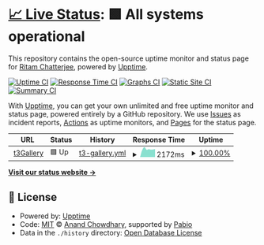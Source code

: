 # [📈 Live Status](https://regnna.github.io/t3Gallery--Monitoring): <!--live status--> **🟩 All systems operational**

This repository contains the open-source uptime monitor and status page for [Ritam Chatterjee](ritmchats@gmail.com), powered by [Upptime](https://github.com/upptime/upptime).

[![Uptime CI](https://github.com/regnna/t3Gallery--Monitoring/workflows/Uptime%20CI/badge.svg)](https://github.com/regnna/t3Gallery--Monitoring/actions?query=workflow%3A%22Uptime+CI%22)
[![Response Time CI](https://github.com/regnna/t3Gallery--Monitoring/workflows/Response%20Time%20CI/badge.svg)](https://github.com/regnna/t3Gallery--Monitoring/actions?query=workflow%3A%22Response+Time+CI%22)
[![Graphs CI](https://github.com/regnna/t3Gallery--Monitoring/workflows/Graphs%20CI/badge.svg)](https://github.com/regnna/t3Gallery--Monitoring/actions?query=workflow%3A%22Graphs+CI%22)
[![Static Site CI](https://github.com/regnna/t3Gallery--Monitoring/workflows/Static%20Site%20CI/badge.svg)](https://github.com/regnna/t3Gallery--Monitoring/actions?query=workflow%3A%22Static+Site+CI%22)
[![Summary CI](https://github.com/regnna/t3Gallery--Monitoring/workflows/Summary%20CI/badge.svg)](https://github.com/regnna/t3Gallery--Monitoring/actions?query=workflow%3A%22Summary+CI%22)

With [Upptime](https://upptime.js.org), you can get your own unlimited and free uptime monitor and status page, powered entirely by a GitHub repository. We use [Issues](https://github.com/regnna/t3Gallery--Monitoring/issues) as incident reports, [Actions](https://github.com/regnna/t3Gallery--Monitoring/actions) as uptime monitors, and [Pages](https://regnna.github.io/t3Gallery--Monitoring) for the status page.

<!--start: status pages-->
<!-- This summary is generated by Upptime (https://github.com/upptime/upptime) -->
<!-- Do not edit this manually, your changes will be overwritten -->
<!-- prettier-ignore -->
| URL | Status | History | Response Time | Uptime |
| --- | ------ | ------- | ------------- | ------ |
| <img alt="" src="https://icons.duckduckgo.com/ip3/t3gallery-sigma-ochre.vercel.app.ico" height="13"> [t3Gallery](https://t3gallery-sigma-ochre.vercel.app/) | 🟩 Up | [t3-gallery.yml](https://github.com/regnna/uptime/commits/HEAD/history/t3-gallery.yml) | <details><summary><img alt="Response time graph" src="./graphs/t3-gallery/response-time-week.png" height="20"> 2172ms</summary><br><a href="https://regnna.github.io/uptime/history/t3-gallery"><img alt="Response time 2026" src="https://img.shields.io/endpoint?url=https%3A%2F%2Fraw.githubusercontent.com%2Fregnna%2Fuptime%2FHEAD%2Fapi%2Ft3-gallery%2Fresponse-time.json"></a><br><a href="https://regnna.github.io/uptime/history/t3-gallery"><img alt="24-hour response time 769" src="https://img.shields.io/endpoint?url=https%3A%2F%2Fraw.githubusercontent.com%2Fregnna%2Fuptime%2FHEAD%2Fapi%2Ft3-gallery%2Fresponse-time-day.json"></a><br><a href="https://regnna.github.io/uptime/history/t3-gallery"><img alt="7-day response time 2172" src="https://img.shields.io/endpoint?url=https%3A%2F%2Fraw.githubusercontent.com%2Fregnna%2Fuptime%2FHEAD%2Fapi%2Ft3-gallery%2Fresponse-time-week.json"></a><br><a href="https://regnna.github.io/uptime/history/t3-gallery"><img alt="30-day response time 2067" src="https://img.shields.io/endpoint?url=https%3A%2F%2Fraw.githubusercontent.com%2Fregnna%2Fuptime%2FHEAD%2Fapi%2Ft3-gallery%2Fresponse-time-month.json"></a><br><a href="https://regnna.github.io/uptime/history/t3-gallery"><img alt="1-year response time 2026" src="https://img.shields.io/endpoint?url=https%3A%2F%2Fraw.githubusercontent.com%2Fregnna%2Fuptime%2FHEAD%2Fapi%2Ft3-gallery%2Fresponse-time-year.json"></a></details> | <details><summary><a href="https://regnna.github.io/uptime/history/t3-gallery">100.00%</a></summary><a href="https://regnna.github.io/uptime/history/t3-gallery"><img alt="All-time uptime 100.00%" src="https://img.shields.io/endpoint?url=https%3A%2F%2Fraw.githubusercontent.com%2Fregnna%2Fuptime%2FHEAD%2Fapi%2Ft3-gallery%2Fuptime.json"></a><br><a href="https://regnna.github.io/uptime/history/t3-gallery"><img alt="24-hour uptime 100.00%" src="https://img.shields.io/endpoint?url=https%3A%2F%2Fraw.githubusercontent.com%2Fregnna%2Fuptime%2FHEAD%2Fapi%2Ft3-gallery%2Fuptime-day.json"></a><br><a href="https://regnna.github.io/uptime/history/t3-gallery"><img alt="7-day uptime 100.00%" src="https://img.shields.io/endpoint?url=https%3A%2F%2Fraw.githubusercontent.com%2Fregnna%2Fuptime%2FHEAD%2Fapi%2Ft3-gallery%2Fuptime-week.json"></a><br><a href="https://regnna.github.io/uptime/history/t3-gallery"><img alt="30-day uptime 100.00%" src="https://img.shields.io/endpoint?url=https%3A%2F%2Fraw.githubusercontent.com%2Fregnna%2Fuptime%2FHEAD%2Fapi%2Ft3-gallery%2Fuptime-month.json"></a><br><a href="https://regnna.github.io/uptime/history/t3-gallery"><img alt="1-year uptime 100.00%" src="https://img.shields.io/endpoint?url=https%3A%2F%2Fraw.githubusercontent.com%2Fregnna%2Fuptime%2FHEAD%2Fapi%2Ft3-gallery%2Fuptime-year.json"></a></details>

<!--end: status pages-->

[**Visit our status website →**](https://regnna.github.io/t3Gallery--Monitoring)

## 📄 License

- Powered by: [Upptime](https://github.com/upptime/upptime)
- Code: [MIT](./LICENSE) © [Anand Chowdhary](https://anandchowdhary.com), supported by [Pabio](https://pabio.com)
- Data in the `./history` directory: [Open Database License](https://opendatacommons.org/licenses/odbl/1-0/)
